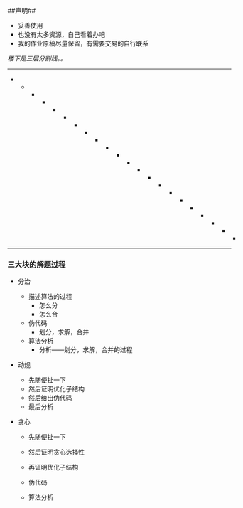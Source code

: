 ##声明##

- 妥善使用
- 也没有太多资源，自己看着办吧
- 我的作业原稿尽量保留，有需要交易的自行联系




*楼下是三层分割线。。*

-------

- - - - - - - - - - - - - - - - - - - - - - ​

*******

### 三大块的解题过程

- 分治
  - 描述算法的过程
    - 怎么分
    - 怎么合
  - 伪代码
    - 划分，求解，合并
  - 算法分析
    - 分析——划分，求解，合并的过程


- 动规
  - 先随便扯一下
  - 然后证明优化子结构
  - 然后给出伪代码
  - 最后分析


- 贪心
  - 先随便扯一下
  - 然后证明贪心选择性
  - 再证明优化子结构
  - 伪代码
  - 算法分析

    ​